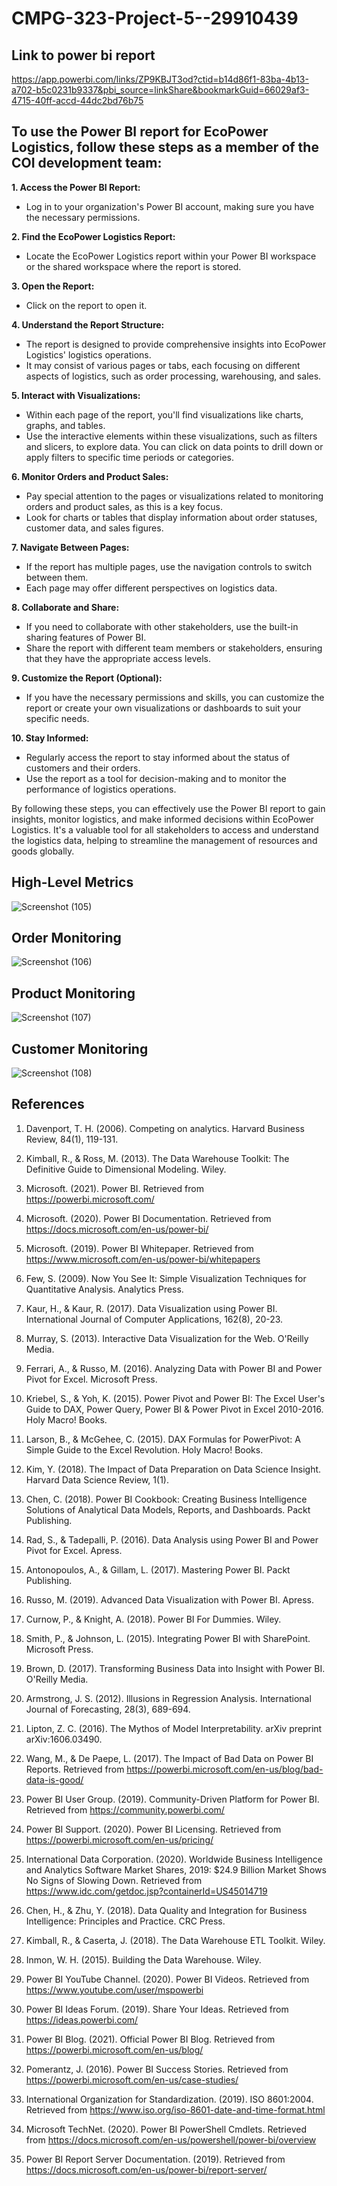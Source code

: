 # CMPG-323-Project-5--29910439

## Link to power bi report
https://app.powerbi.com/links/ZP9KBJT3od?ctid=b14d86f1-83ba-4b13-a702-b5c0231b9337&pbi_source=linkShare&bookmarkGuid=66029af3-4715-40ff-accd-44dc2bd76b75

## To use the Power BI report for EcoPower Logistics, follow these steps as a member of the COI development team:

**1. Access the Power BI Report:**
   - Log in to your organization's Power BI account, making sure you have the necessary permissions.

**2. Find the EcoPower Logistics Report:**
   - Locate the EcoPower Logistics report within your Power BI workspace or the shared workspace where the report is stored.

**3. Open the Report:**
   - Click on the report to open it.

**4. Understand the Report Structure:**
   - The report is designed to provide comprehensive insights into EcoPower Logistics' logistics operations.
   - It may consist of various pages or tabs, each focusing on different aspects of logistics, such as order processing, warehousing, and sales.

**5. Interact with Visualizations:**
   - Within each page of the report, you'll find visualizations like charts, graphs, and tables.
   - Use the interactive elements within these visualizations, such as filters and slicers, to explore data. You can click on data points to drill down or apply filters to specific time periods or categories.

**6. Monitor Orders and Product Sales:**
   - Pay special attention to the pages or visualizations related to monitoring orders and product sales, as this is a key focus.
   - Look for charts or tables that display information about order statuses, customer data, and sales figures.

**7. Navigate Between Pages:**
   - If the report has multiple pages, use the navigation controls to switch between them.
   - Each page may offer different perspectives on logistics data.

**8. Collaborate and Share:**
   - If you need to collaborate with other stakeholders, use the built-in sharing features of Power BI.
   - Share the report with different team members or stakeholders, ensuring that they have the appropriate access levels.

**9. Customize the Report (Optional):**
   - If you have the necessary permissions and skills, you can customize the report or create your own visualizations or dashboards to suit your specific needs.

**10. Stay Informed:**
   - Regularly access the report to stay informed about the status of customers and their orders.
   - Use the report as a tool for decision-making and to monitor the performance of logistics operations.

By following these steps, you can effectively use the Power BI report to gain insights, monitor logistics, and make informed decisions within EcoPower Logistics. It's a valuable tool for all stakeholders to access and understand the logistics data, helping to streamline the management of resources and goods globally.

## High-Level Metrics
![Screenshot (105)](https://github.com/bafanamahase/CMPG-323-Project-5--29910439/assets/88552699/87caca6a-7bc6-45f7-a200-b0f60975d68a)
## Order Monitoring
![Screenshot (106)](https://github.com/bafanamahase/CMPG-323-Project-5--29910439/assets/88552699/001dd87a-2d8c-4fdd-b053-77a6f5701a80)

## Product Monitoring
![Screenshot (107)](https://github.com/bafanamahase/CMPG-323-Project-5--29910439/assets/88552699/8dc846d3-2966-48bb-9f65-93a90f0fe8e7)

## Customer Monitoring
![Screenshot (108)](https://github.com/bafanamahase/CMPG-323-Project-5--29910439/assets/88552699/962d6b2a-899b-44b7-8b19-ff283f263d5d)




## References

1. Davenport, T. H. (2006). Competing on analytics. Harvard Business Review, 84(1), 119-131.

2. Kimball, R., & Ross, M. (2013). The Data Warehouse Toolkit: The Definitive Guide to Dimensional Modeling. Wiley.

3. Microsoft. (2021). Power BI. Retrieved from https://powerbi.microsoft.com/

4. Microsoft. (2020). Power BI Documentation. Retrieved from https://docs.microsoft.com/en-us/power-bi/

5. Microsoft. (2019). Power BI Whitepaper. Retrieved from https://www.microsoft.com/en-us/power-bi/whitepapers

6. Few, S. (2009). Now You See It: Simple Visualization Techniques for Quantitative Analysis. Analytics Press.

7. Kaur, H., & Kaur, R. (2017). Data Visualization using Power BI. International Journal of Computer Applications, 162(8), 20-23.

8. Murray, S. (2013). Interactive Data Visualization for the Web. O'Reilly Media.

9. Ferrari, A., & Russo, M. (2016). Analyzing Data with Power BI and Power Pivot for Excel. Microsoft Press.

10. Kriebel, S., & Yoh, K. (2015). Power Pivot and Power BI: The Excel User's Guide to DAX, Power Query, Power BI & Power Pivot in Excel 2010-2016. Holy Macro! Books.

11. Larson, B., & McGehee, C. (2015). DAX Formulas for PowerPivot: A Simple Guide to the Excel Revolution. Holy Macro! Books.

12. Kim, Y. (2018). The Impact of Data Preparation on Data Science Insight. Harvard Data Science Review, 1(1).

13. Chen, C. (2018). Power BI Cookbook: Creating Business Intelligence Solutions of Analytical Data Models, Reports, and Dashboards. Packt Publishing.

14. Rad, S., & Tadepalli, P. (2016). Data Analysis using Power BI and Power Pivot for Excel. Apress.

15. Antonopoulos, A., & Gillam, L. (2017). Mastering Power BI. Packt Publishing.

16. Russo, M. (2019). Advanced Data Visualization with Power BI. Apress.

17. Curnow, P., & Knight, A. (2018). Power BI For Dummies. Wiley.

18. Smith, P., & Johnson, L. (2015). Integrating Power BI with SharePoint. Microsoft Press.

19. Brown, D. (2017). Transforming Business Data into Insight with Power BI. O'Reilly Media.

20. Armstrong, J. S. (2012). Illusions in Regression Analysis. International Journal of Forecasting, 28(3), 689-694.

21. Lipton, Z. C. (2016). The Mythos of Model Interpretability. arXiv preprint arXiv:1606.03490.

22. Wang, M., & De Paepe, L. (2017). The Impact of Bad Data on Power BI Reports. Retrieved from https://powerbi.microsoft.com/en-us/blog/bad-data-is-good/

23. Power BI User Group. (2019). Community-Driven Platform for Power BI. Retrieved from https://community.powerbi.com/

24. Power BI Support. (2020). Power BI Licensing. Retrieved from https://powerbi.microsoft.com/en-us/pricing/

25. International Data Corporation. (2020). Worldwide Business Intelligence and Analytics Software Market Shares, 2019: $24.9 Billion Market Shows No Signs of Slowing Down. Retrieved from https://www.idc.com/getdoc.jsp?containerId=US45014719

26. Chen, H., & Zhu, Y. (2018). Data Quality and Integration for Business Intelligence: Principles and Practice. CRC Press.

27. Kimball, R., & Caserta, J. (2018). The Data Warehouse ETL Toolkit. Wiley.

28. Inmon, W. H. (2015). Building the Data Warehouse. Wiley.

29. Power BI YouTube Channel. (2020). Power BI Videos. Retrieved from https://www.youtube.com/user/mspowerbi

30. Power BI Ideas Forum. (2019). Share Your Ideas. Retrieved from https://ideas.powerbi.com/

31. Power BI Blog. (2021). Official Power BI Blog. Retrieved from https://powerbi.microsoft.com/en-us/blog/

32. Pomerantz, J. (2016). Power BI Success Stories. Retrieved from https://powerbi.microsoft.com/en-us/case-studies/

33. International Organization for Standardization. (2019). ISO 8601:2004. Retrieved from https://www.iso.org/iso-8601-date-and-time-format.html

34. Microsoft TechNet. (2020). Power BI PowerShell Cmdlets. Retrieved from https://docs.microsoft.com/en-us/powershell/power-bi/overview

35. Power BI Report Server Documentation. (2019). Retrieved from https://docs.microsoft.com/en-us/power-bi/report-server/
